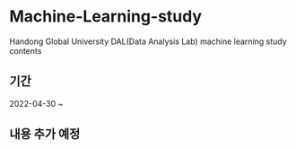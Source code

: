 # Machine-Learning-study
Handong Global University DAL(Data Analysis Lab) machine learning study contents

## 기간
2022-04-30 ~ 

## 내용 추가 예정
